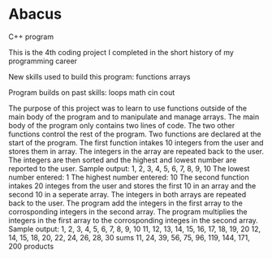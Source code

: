 # Abacus
C++ program

This is the 4th coding project I completed in the short history of my programming career

New skills used to build this program:
  functions
  arrays

Program builds on past skills:
  loops
  math
  cin
  cout

The purpose of this project was to learn to use functions outside of the main body of the program and to manipulate and manage arrays.
The main body of the program only contains two lines of code. The two other functions control the rest of the program. 
  Two functions are declared at the start of the program.
    The first function intakes 10 integers from the user and stores them in array.
      The integers in the array are repeated back to the user. 
      The integers are then sorted and the highest and lowest number are reported to the user.
        Sample output: 
          1, 2, 3, 4, 5, 6, 7, 8, 9, 10 
          The lowest number entered: 1
          The highest number entered: 10
    The second function intakes 20 integes from the user and stores the first 10 in an array and the second 10 in a seperate array.
      The integers in both arrays are repeated back to the user.
      The program add the integers in the first array to the corrosponding integers in the second array.
      The program multiplies the integers in the first array to the corrosponding integes in the second array.
        Sample output:
             1,  2,  3,  4,  5,  6,   7,   8,   9,  10
            11, 12, 13, 14, 15, 16,  17,  18,  19,  20 
            12, 14, 15, 18, 20, 22,  24,  26,  28,  30 sums
            11, 24, 39, 56, 75, 96, 119, 144, 171, 200 products
